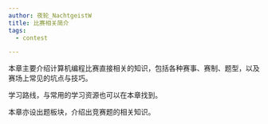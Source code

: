 ```yaml
---
author: 夜轮_NachtgeistW
title: 比赛相关简介
tags:
  - contest

---
```


本章主要介绍计算机编程比赛直接相关的知识，包括各种赛事、赛制、题型，以及赛场上常见的坑点与技巧。

学习路线，与常用的学习资源也可以在本章找到。

本章亦设出题板块，介绍出竞赛题的相关知识。
